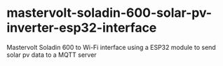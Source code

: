 # mastervolt-soladin-600-solar-pv-inverter-esp32-interface
Mastervolt Soladin 600 to Wi-Fi interface using a ESP32 module to send solar pv data to a MQTT server
